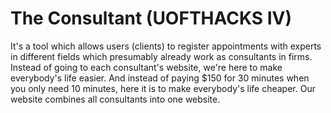 # The Consultant (UOFTHACKS IV)
It's a tool which allows users (clients) to register appointments with experts in different fields which presumably already work as consultants in firms. Instead of going to each consultant's website, we're here to make everybody's life easier. And instead of paying $150 for 30 minutes when you only need 10 minutes, here it is to make everybody's life cheaper. Our website combines all consultants into one website.
